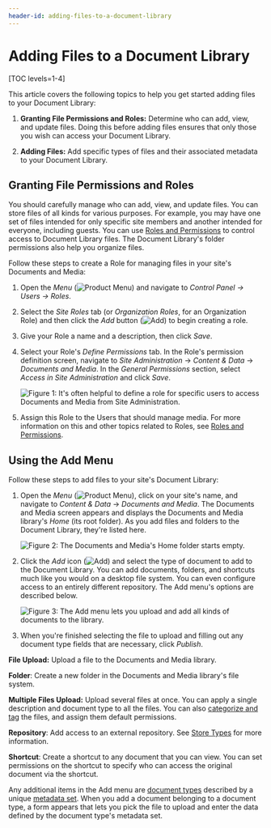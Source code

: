 ```yaml
---
header-id: adding-files-to-a-document-library
---
```


# Adding Files to a Document Library

[TOC levels=1-4]

This article covers the following topics to help you get started adding files to
your Document Library: 

1.  **Granting File Permissions and Roles:** Determine who can add, view, and 
    update files. Doing this before adding files ensures that only those you 
    wish can access your Document Library. 

2.  **Adding Files:** Add specific types of files and their associated 
    metadata to your Document Library. 

## Granting File Permissions and Roles

You should carefully manage who can add, view, and update files. You can store
files of all kinds for various purposes. For example, you may have one set of
files intended for only specific site members and another intended for everyone,
including guests. You can use 
[Roles and Permissions](/docs/7-2/user/-/knowledge_base/u/roles-and-permissions) 
to control access to Document Library files. The Document Library's folder
permissions also help you organize files. 

Follow these steps to create a Role for managing files in your site's Documents
and Media: 

1.  Open the *Menu* (![Product Menu](../../../../images/icon-menu.png)) and 
    navigate to *Control Panel &rarr; Users &rarr; Roles*. 

2.  Select the *Site Roles* tab (or *Organization Roles*, for 
    an Organization Role) and then click the *Add* button 
    (![Add](../../../../images/icon-add.png)) to begin creating a role.

3.  Give your Role a name and a description, then click *Save*.

4.  Select your Role's *Define Permissions* tab. In the Role's permission 
    definition screen, navigate to *Site Administration* &rarr; *Content & Data* 
    &rarr; *Documents and Media*. In the *General Permissions* section, select 
    *Access in Site Administration* and click *Save*.

    ![Figure 1: It's often helpful to define a role for specific users to access Documents and Media from Site Administration.](../../../../images/dm-define-role-permissions.png)

5.  Assign this Role to the Users that should manage media. For more 
    information on this and other topics related to Roles, see 
    [Roles and Permissions](/docs/7-2/user/-/knowledge_base/u/roles-and-permissions). 

## Using the Add Menu

Follow these steps to add files to your site's Document Library:

1.  Open the *Menu* (![Product Menu](../../../../images/icon-menu.png)), click 
    on your site's name, and navigate to *Content & Data* &rarr; 
    *Documents and Media*. 
    The Documents and Media screen appears and displays the Documents and Media 
    library's *Home* (its root folder). As you add files and folders to the 
    Document Library, they're listed here. 

    ![Figure 2: The Documents and Media's *Home* folder starts empty.](../../../../images/dm-admin-home.png)

2.  Click the *Add* icon (![Add](../../../../images/icon-add.png)) and select 
    the type of document to add to the Document Library. You can add documents, 
    folders, and shortcuts much like you would on a desktop file system. You can
    even configure access to an entirely different repository. The Add menu's
    options are described below. 

    ![Figure 3: The Add menu lets you upload and add all kinds of documents to the library.](../../../../images/dm-admin-add-menu.png)

3.  When you're finished selecting the file to upload and filling out any 
    document type fields that are necessary, click *Publish*. 

**File Upload:** Upload a file to the Documents and Media library. 

**Folder**: Create a new folder in the Documents and Media library's file 
system. 

**Multiple Files Upload:** Upload several files at once. You can apply a single 
description and document type to all the files. You can also 
[categorize and tag](/docs/7-2/user/-/knowledge_base/u/organizing-content-with-tags-and-categories) 
the files, and assign them default permissions. 

**Repository**: Add access to an external repository. See 
[Store Types](/docs/7-2/user/-/knowledge_base/u/store-types) 
for more information. 

**Shortcut**: Create a shortcut to any document that you can view. You 
can set permissions on the shortcut to specify who can access the 
original document via the shortcut. 

Any additional items in the Add menu are 
[document types](/docs/7-2/user/-/knowledge_base/u/document-types) 
described by a unique 
[metadata set](/docs/7-2/user/-/knowledge_base/u/metadata-sets). 
When you add a document belonging to a document type, a form appears that lets 
you pick the file to upload and enter the data defined by the document type's 
metadata set. 
